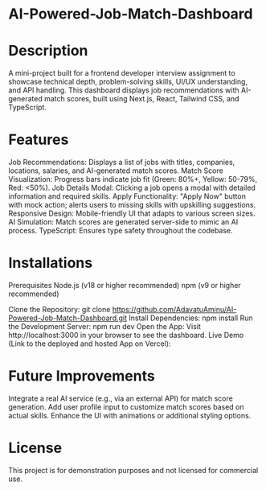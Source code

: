 # AI-Powered-Job-Match-Dashboard

# Description
A mini-project built for a frontend developer interview assignment to showcase technical depth, problem-solving skills, UI/UX understanding, and API handling. This dashboard displays job recommendations with AI-generated match scores, built using Next.js, React, Tailwind CSS, and TypeScript.

# Features
Job Recommendations: Displays a list of jobs with titles, companies, locations, salaries, and AI-generated match scores.
Match Score Visualization: Progress bars indicate job fit (Green: 80%+, Yellow: 50-79%, Red: <50%).
Job Details Modal: Clicking a job opens a modal with detailed information and required skills.
Apply Functionality: "Apply Now" button with mock action; alerts users to missing skills with upskilling suggestions.
Responsive Design: Mobile-friendly UI that adapts to various screen sizes.
AI Simulation: Match scores are generated server-side to mimic an AI process.
TypeScript: Ensures type safety throughout the codebase.

# Installations
Prerequisites
Node.js (v18 or higher recommended)
npm (v9 or higher recommended)

Clone the Repository:
git clone https://github.com/AdavatuAminu/AI-Powered-Job-Match-Dashboard.git
Install Dependencies:
npm install
Run the Development Server:
npm run dev
Open the App:
Visit http://localhost:3000 in your browser to see the dashboard.
Live Demo (Link to the deployed and hosted App on Vercel): 

# Future Improvements
Integrate a real AI service (e.g., via an external API) for match score generation.
Add user profile input to customize match scores based on actual skills.
Enhance the UI with animations or additional styling options.

# License
This project is for demonstration purposes and not licensed for commercial use.
